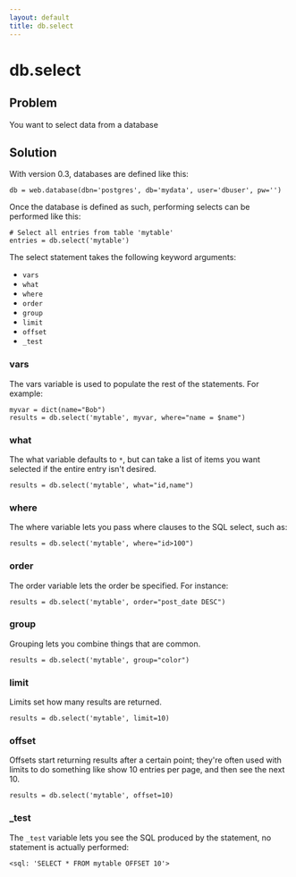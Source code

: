 ```yaml
---
layout: default
title: db.select
---
```


# db.select

## Problem

You want to select data from a database

## Solution

With version 0.3, databases are defined like this:

```
db = web.database(dbn='postgres', db='mydata', user='dbuser', pw='')
```

Once the database is defined as such, performing selects can be performed like this:

```
# Select all entries from table 'mytable'
entries = db.select('mytable')
```

The select statement takes the following keyword arguments:

* `vars`
* `what`
* `where`
* `order`
* `group`
* `limit`
* `offset`
* `_test`

### vars

The vars variable is used to populate the rest of the statements.  For example:

```
myvar = dict(name="Bob")
results = db.select('mytable', myvar, where="name = $name")
```

### what

The what variable defaults to `*`, but can take a list of items you want selected if the entire entry isn't desired.

```results = db.select('mytable', what="id,name")```

### where

The where variable lets you pass where clauses to the SQL select, such as:

```
results = db.select('mytable', where="id>100")
```

### order

The order variable lets the order be specified.  For instance:

```results = db.select('mytable', order="post_date DESC")```

### group

Grouping lets you combine things that are common.

```results = db.select('mytable', group="color")```

### limit

Limits set how many results are returned. 
 
```results = db.select('mytable', limit=10)```

### offset

Offsets start returning results after a certain point; they're often used with limits to do something like show 10 entries per page, and then see the next 10.   

```results = db.select('mytable', offset=10)```

### _test

The `_test` variable lets you see the SQL produced by the statement, no statement is actually performed:

```results = db.select('mytable', offset=10, _test=True)
<sql: 'SELECT * FROM mytable OFFSET 10'>
```
